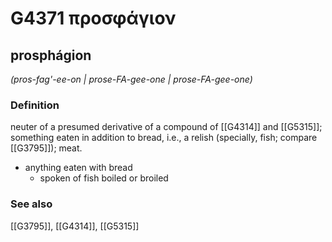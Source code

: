 # G4371 προσφάγιον

## prosphágion

_(pros-fag'-ee-on | prose-FA-gee-one | prose-FA-gee-one)_

### Definition

neuter of a presumed derivative of a compound of [[G4314]] and [[G5315]]; something eaten in addition to bread, i.e., a relish (specially, fish; compare [[G3795]]); meat.

- anything eaten with bread
  - spoken of fish boiled or broiled

### See also

[[G3795]], [[G4314]], [[G5315]]

